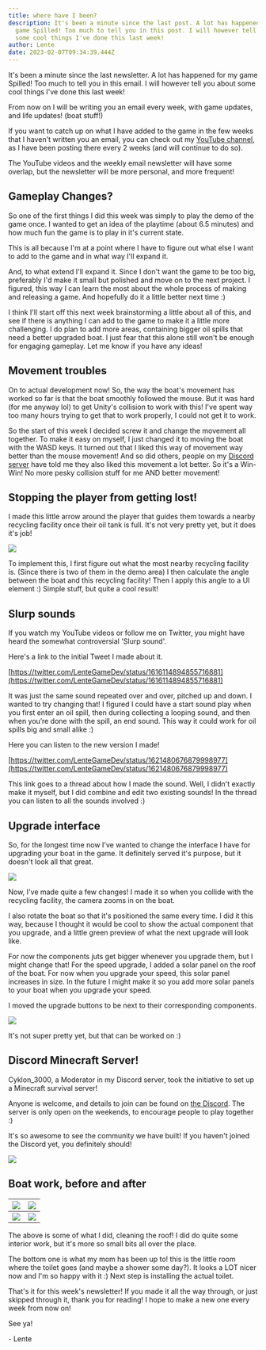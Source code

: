 ```yaml
---
title: where have I been?
description: It's been a minute since the last post. A lot has happened for my
  game Spilled! Too much to tell you in this post. I will however tell you about
  some cool things I've done this last week!
author: Lente
date: 2023-02-07T09:34:39.444Z
---
```

It's been a minute since the last newsletter. A lot has happened for my game Spilled! Too much to tell you in this email. I will however tell you about some cool things I've done this last week!

From now on I will be writing you an email every week, with game updates, and life updates! (boat stuff!)

If you want to catch up on what I have added to the game in the few weeks that I haven't written you an email, you can check out my [YouTube channel](https://www.youtube.com/@LenteGameDev), as I have been posting there every 2 weeks (and will continue to do so).

The YouTube videos and the weekly email newsletter will have some overlap, but the newsletter will be more personal, and more frequent!

## Gameplay Changes?

So one of the first things I did this week was simply to play the demo of the game once. I wanted to get an idea of the playtime (about 6.5 minutes) and how much fun the game is to play in it's current state.

This is all because I'm at a point where I have to figure out what else I want to add to the game and in what way I'll expand it.

And, to what extend I'll expand it. Since I don't want the game to be too big, preferably I'd make it small but polished and move on to the next project. I figured, this way I can learn the most about the whole process of making and releasing a game. And hopefully do it a little better next time :) 

I think I'll start off this next week brainstorming a little about all of this, and see if there is anything I can add to the game to make it a little more challenging. I do plan to add more areas, containing bigger oil spills that need a better upgraded boat. I just fear that this alone still won't be enough for engaging gameplay. Let me know if you have any ideas!

## Movement troubles

On to actual development now!  So, the way the boat's movement has worked so far is that the boat smoothly followed the mouse. 
But it was hard (for me anyway lol) to get Unity's collision to work with this! 
I've spent way too many hours trying to get that to work properly, I could not get it to work.

So the start of this week I decided screw it and change the movement all together. To make it easy on myself, I just changed it to moving the boat with the WASD keys.
It turned out that I liked this way of movement way better than the mouse movement!
And so did others, people on my [Discord server](https://discord.com/invite/qya9Eb9Z9t) have told me they also liked this movement a lot better. So it's a Win-Win! No more pesky collision stuff for me AND better movement!

## Stopping the player from getting lost!

I made this little arrow around the player that guides them towards a nearby recycling facility once their oil tank is full. It's not very pretty yet, but it does it's job!

![](src/static/img/post-where-have-i-been-stopping-player-from-getting-lost.gif)

To implement this, I first figure out what the most nearby recycling facility is. (Since there is two of them in the demo area) 
I then calculate the angle between the boat and this recycling facility! Then I apply this angle to a UI element :)
Simple stuff, but quite a cool result!

## Slurp sounds

If you watch my YouTube videos or follow me on Twitter, you might have heard the somewhat controversial 'Slurp sound'.

Here's a link to the initial Tweet I made about it.

[https://twitter.com/LenteGameDev/status/1616114894855716881](https://twitter.com/LenteGameDev/status/1616114894855716881)

It was just the same sound repeated over and over, pitched up and down.
I wanted to try changing that! I figured I could have a start sound play when you first enter an oil spill, then during collecting a looping sound, and then when you’re done with the spill, an end sound. 
This way it could work for oil spills big and small alike :)

Here you can listen to the new version I made!

[https://twitter.com/LenteGameDev/status/1621480676879998977](https://twitter.com/LenteGameDev/status/1621480676879998977)

This link goes to a thread about how I made the sound. Well, I didn't exactly make it myself, but I did combine and edit two existing sounds! In the thread you can listen to all the sounds involved :)

## Upgrade interface

So, for the longest time now I've wanted to change the interface I have for upgrading your boat in the game. It definitely served it's purpose, but it doesn't look all that great.

![](src/static/img/post-where-have-i-been-upgrade-interface.png)

Now, I've made quite a few changes! I made it so when you collide with the recycling facility, the camera zooms in on the boat. 

I also rotate the boat so that it's positioned the same every time. 
I did it this way, because I thought it would be cool to show the actual component that you upgrade, and a little green preview of what the next upgrade will look like.

For now the components juts get bigger whenever you upgrade them, but I might change that! 
For the speed upgrade, I added a solar panel on the roof of the boat. For now when you upgrade your speed, this solar panel increases in size. In the future I might make it so you add more solar panels to your boat when you upgrade your speed.

I moved the upgrade buttons to be next to their corresponding components.

![](src/static/img/post-where-have-i-been-moved-upgrade-buttons.gif)

It's not super pretty yet, but that can be worked on :)

## Discord Minecraft Server!

Cyklon_3000, a Moderator in my Discord server, took the initiative to set up a Minecraft survival server! 

Anyone is welcome, and details to join can be found on [the Discord](https://discord.com/invite/qya9Eb9Z9t). 
The server is only open on the weekends, to encourage people to play together :)

It's so awesome to see the community we have built! If you haven't joined the Discord yet, you definitely should!

![](src/static/img/post-where-have-i-been-moved-discord-minecraft-server.png)

## Boat work, before and after

| ![](src/static/img/post-where-have-i-been-work-boat-outside-before.jpg) | ![](src/static/img/post-where-have-i-been-work-boat-outside-after.jpg) |
|---|---|
| ![](src/static/img/post-where-have-i-been-work-boat-inside-before.jpg) | ![](src/static/img/post-where-have-i-been-work-boat-inside-after.jpg) |

The above is some of what I did, cleaning the roof! I did do quite some interior work, but it's more so small bits all over the place.

The bottom one is what my mom has been up to! this is the little room where the toilet goes (and maybe a shower some day?). 
It looks a LOT nicer now and I'm so happy with it :) Next step is installing the actual toilet.

That's it for this week's newsletter! If you made it all the way through, or just skipped through it, thank you for reading! I hope to make a new one every week from now on!

See ya!

\- Lente